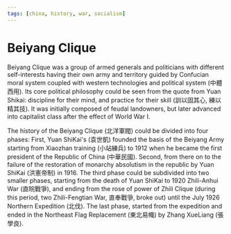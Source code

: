 ```yaml
---
tags: [china, history, war, socialism]
---
```


# Beiyang Clique

Beiyang Clique was a group of armed generals and politicians with different
self-interests having their own army and territory guided by Confucian moral
system coupled with western technologies and political system (中體西用). Its
core political philosophy could be seen from the quote from Yuan Shikai:
discipline for their mind, and practice for their skill
(訓以固其心, 練以精其技). It was initially composed of feudal landowners, but
later advanced into capitalist class after the effect of World War I.

The history of the Beiyang Clique (北洋軍閥) could be divided into four phases:
First, Yuan ShiKai's (袁世凱) founded the basis of the Beiyang Army starting
from Xiaozhan training (小站練兵) to 1912 when he became the first president of
the Republic of China (中華民國). Second, from there on to the failure of the
restoration of monarchy absolutism in the republic by Yuan ShiKai (洪憲帝制) in
1916. The third phase could be subdivided into two smaller phases, starting from
the death of Yuan ShiKai to 1920 Zhili-Anhui War (直皖戰爭), and ending from the
rose of power of Zhili Clique (during this period, two Zhili-Fengtian War,
直奉戰爭, broke out) until the July 1926 Northern Expedition (北伐). The last
phase, started from the expedition and ended in the Northeast Flag Replacement
(東北易幟) by Zhang XueLiang (張學良).
